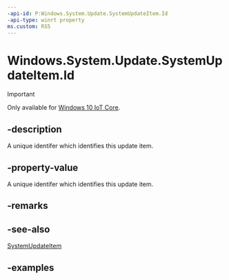 ```yaml
---
-api-id: P:Windows.System.Update.SystemUpdateItem.Id
-api-type: winrt property
ms.custom: RS5
---
```


<!-- Property syntax.
public string Id { get; }
-->

# Windows.System.Update.SystemUpdateItem.Id

> [!IMPORTANT]
> Only available for [Windows 10 IoT Core](https://learn.microsoft.com/windows/iot-core/windows-iot-core). 

## -description
A unique identifer which identifies this update item.

## -property-value
A unique identifer which identifies this update item.

## -remarks

## -see-also
[SystemUpdateItem](systemupdateitem.md)

## -examples

